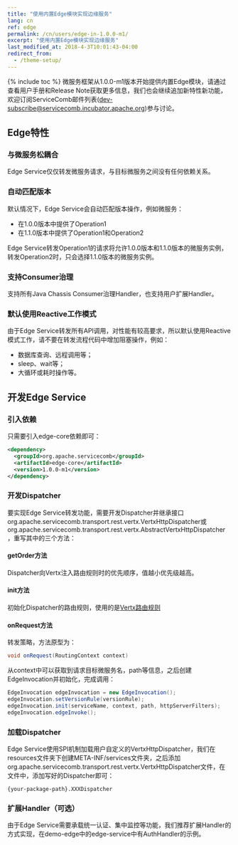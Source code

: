 ```yaml
---
title: "使用内置Edge模块实现边缘服务"
lang: cn
ref: edge
permalink: /cn/users/edge-in-1.0.0-m1/
excerpt: "使用内置Edge模块实现边缘服务"
last_modified_at: 2018-4-3T10:01:43-04:00
redirect_from:
  - /theme-setup/
---
```


{% include toc %}
微服务框架从1.0.0-m1版本开始提供内置Edge模块，请通过查看用户手册和Release Note获取更多信息，我们也会继续追加新特性新功能，欢迎订阅ServiceComb邮件列表(dev-subscribe@servicecomb.incubator.apache.org)参与讨论。

## Edge特性
### 与微服务松耦合
Edge Service仅仅转发微服务请求，与目标微服务之间没有任何依赖关系。

### 自动匹配版本
默认情况下，Edge Service会自动匹配版本操作，例如微服务：
- 在1.0.0版本中提供了Operation1
- 在1.1.0版本中提供了Operation1和Operation2

Edge Service转发Operation1的请求将允许1.0.0版本和1.1.0版本的微服务实例，转发Operation2时，只会选择1.1.0版本的微服务实例。

### 支持Consumer治理
支持所有Java Chassis Consumer治理Handler，也支持用户扩展Handler。

### 默认使用Reactive工作模式
由于Edge Service转发所有API调用，对性能有较高要求，所以默认使用Reactive模式工作，请不要在转发流程代码中增加阻塞操作，例如：
- 数据库查询、远程调用等；
- sleep、wait等；
- 大循环或耗时操作等。

## 开发Edge Service
### 引入依赖
只需要引入edge-core依赖即可：
```xml
<dependency>
  <groupId>org.apache.servicecomb</groupId>
  <artifactId>edge-core</artifactId>
  <version>1.0.0-m1</version>
</dependency>
```

### 开发Dispatcher
要实现Edge Service转发功能，需要开发Dispatcher并继承接口org.apache.servicecomb.transport.rest.vertx.VertxHttpDispatcher或org.apache.servicecomb.transport.rest.vertx.AbstractVertxHttpDispatcher，重写其中的三个方法：
#### getOrder方法
Dispatcher向Vertx注入路由规则时的优先顺序，值越小优先级越高。

#### init方法
初始化Dispatcher的路由规则，使用的是[Vertx路由规则](https://vertx.io/docs/vertx-web/java/#_routing_by_exact_path)

#### onRequest方法
转发策略，方法原型为：
```java
void onRequest(RoutingContext context)
```

从context中可以获取到请求目标微服务名，path等信息，之后创建EdgeInvocation并初始化，完成调用：
```java
EdgeInvocation edgeInvocation = new EdgeInvocation();
edgeInvocation.setVersionRule(versionRule);
edgeInvocation.init(serviceName, context, path, httpServerFilters);
edgeInvocation.edgeInvoke();
```

### 加载Dispatcher
Edge Service使用SPI机制加载用户自定义的VertxHttpDispatcher，我们在resources文件夹下创建META-INF/services文件夹，之后添加org.apache.servicecomb.transport.rest.vertx.VertxHttpDispatcher文件，在文件中，添加写好的Dispatcher即可：
```text
{your-package-path}.XXXDispatcher
```

### 扩展Handler（可选）
由于Edge Service需要承载统一认证、集中监控等功能，我们推荐扩展Handler的方式实现，在demo-edge中的edge-service中有AuthHandler的示例。
